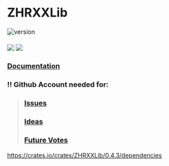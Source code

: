 # ZHRXXLib 
<img src="https://img.shields.io/crates/v/ZHRXXLib.svg" alt="version">

####
<img src="https://img.shields.io/badge/build-passing-darkgreen.svg">
<img src="https://img.shields.io/badge/test-passing-darkgreen.svg">

### [Documentation](https://docs.rs/ZHRXXLib/latest/ZHRXXLib/)

###

### !! Github Account needed for:
>### [Issues](https://github.com/zhrxxgroup/rust-zhrxxlib/issues)
>### [Ideas](https://github.com/zhrxxgroup/rust-zhrxxlib/discussions/categories/ideas)
>### [Future Votes](https://github.com/zhrxxgroup/rust-zhrxxlib/discussions/categories/polls)

https://crates.io/crates/ZHRXXLib/0.4.3/dependencies
